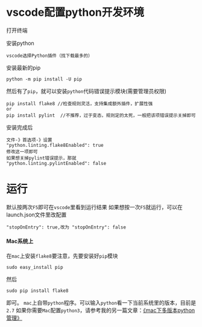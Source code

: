 vscode配置python开发环境
========

打开终端

安装python
```
vscode选择Python插件（找下载最多的）
```
安装最新的pip
```
python -m pip install -U pip
```
然后有了`pip`，就可以安装`python`代码错误提示模块(需要管理员权限)
```
pip install flake8 //检查规则灵活，支持集成额外插件，扩展性强
or
pip install pylint  //不推荐，过于变态，规则定的太死，一般把该项错误提示关掉即可
```
安装完成后
```
文件-》首选项-》设置
"python.linting.flake8Enabled": true
修改这一项即可
如果想关掉pylint错误提示，那就
"python.linting.pylintEnabled": false
```

运行
====

默认按两次`F5`即可在`vscode`里看到运行结果
如果想按一次`F5`就运行，可以在launch.json文件里改配置
```
"stopOnEntry": true,改为 "stopOnEntry": false
```


#### Mac系统上
在`mac`上安装`flake8`要注意，先要安装好`pip`模块
```
sudo easy_install pip
```
然后
```
sudo pip install flake8
```
即可。
`mac`上自带`python`程序。可以输入`python`看一下当前系统里的版本，目前是`2.7`
如果你需要`Mac`配置`python3`，请参考我的另一篇文章：[《mac下多版本python管理》](https://github.com/zhangxiang93/My-Tech-Doc/blob/master/Python/mac%E4%B8%8B%E5%A4%9A%E7%89%88%E6%9C%ACpython%E7%AE%A1%E7%90%86.md)
